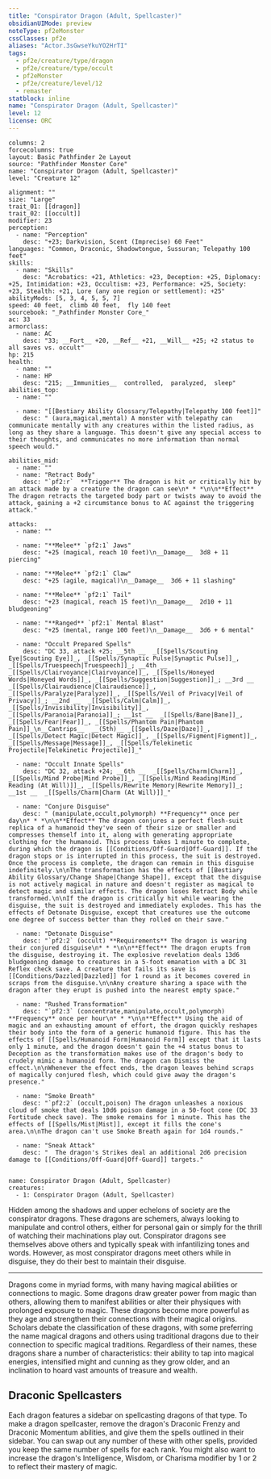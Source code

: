 ```yaml
---
title: "Conspirator Dragon (Adult, Spellcaster)"
obsidianUIMode: preview
noteType: pf2eMonster
cssClasses: pf2e
aliases: "Actor.3sGwseYkuYO2HrTI" 
tags:
  - pf2e/creature/type/dragon
  - pf2e/creature/type/occult
  - pf2eMonster
  - pf2e/creature/level/12
  - remaster
statblock: inline
name: "Conspirator Dragon (Adult, Spellcaster)"
level: 12
license: ORC
---
```


```statblock
columns: 2
forcecolumns: true
layout: Basic Pathfinder 2e Layout
source: "Pathfinder Monster Core"
name: "Conspirator Dragon (Adult, Spellcaster)"
level: "Creature 12"

alignment: ""
size: "Large"
trait_01: [[dragon]]
trait_02: [[occult]]
modifier: 23
perception:
  - name: "Perception"
    desc: "+23; Darkvision, Scent (Imprecise) 60 Feet"
languages: "Common, Draconic, Shadowtongue, Sussuran; Telepathy 100 feet"
skills:
  - name: "Skills"
    desc: "Acrobatics: +21, Athletics: +23, Deception: +25, Diplomacy: +25, Intimidation: +23, Occultism: +23, Performance: +25, Society: +23, Stealth: +21, Lore (any one region or settlement): +25"
abilityMods: [5, 3, 4, 5, 5, 7]
speed: 40 feet,  climb 40 feet,  fly 140 feet
sourcebook: "_Pathfinder Monster Core_"
ac: 33
armorclass:
  - name: AC
    desc: "33; __Fort__ +20, __Ref__ +21, __Will__ +25; +2 status to all saves vs. occult"
hp: 215
health:
  - name: ""
  - name: HP
    desc: "215; __Immunities__  controlled,  paralyzed,  sleep"
abilities_top:
  - name: ""

  - name: "[[Bestiary Ability Glossary/Telepathy|Telepathy 100 feet]]"
    desc: " (aura,magical,mental) A monster with telepathy can communicate mentally with any creatures within the listed radius, as long as they share a language. This doesn't give any special access to their thoughts, and communicates no more information than normal speech would."

abilities_mid:
  - name: ""
  - name: "Retract Body"
    desc: "`pf2:r`  **Trigger** The dragon is hit or critically hit by an attack made by a creature the dragon can see\n* * *\n\n**Effect** The dragon retracts the targeted body part or twists away to avoid the attack, gaining a +2 circumstance bonus to AC against the triggering attack."

attacks:
  - name: ""

  - name: "**Melee** `pf2:1` Jaws"
    desc: "+25 (magical, reach 10 feet)\n__Damage__  3d8 + 11 piercing"

  - name: "**Melee** `pf2:1` Claw"
    desc: "+25 (agile, magical)\n__Damage__  3d6 + 11 slashing"

  - name: "**Melee** `pf2:1` Tail"
    desc: "+23 (magical, reach 15 feet)\n__Damage__  2d10 + 11 bludgeoning"

  - name: "**Ranged** `pf2:1` Mental Blast"
    desc: "+25 (mental, range 100 feet)\n__Damage__  3d6 + 6 mental"

  - name: "Occult Prepared Spells"
    desc: "DC 33, attack +25; __5th __  _[[Spells/Scouting Eye|Scouting Eye]]_, _[[Spells/Synaptic Pulse|Synaptic Pulse]]_, _[[Spells/Truespeech|Truespeech]]_; __4th __  _[[Spells/Clairvoyance|Clairvoyance]]_, _[[Spells/Honeyed Words|Honeyed Words]]_, _[[Spells/Suggestion|Suggestion]]_; __3rd __  _[[Spells/Clairaudience|Clairaudience]]_, _[[Spells/Paralyze|Paralyze]]_, _[[Spells/Veil of Privacy|Veil of Privacy]]_; __2nd __  _[[Spells/Calm|Calm]]_, _[[Spells/Invisibility|Invisibility]]_, _[[Spells/Paranoia|Paranoia]]_; __1st __  _[[Spells/Bane|Bane]]_, _[[Spells/Fear|Fear]]_, _[[Spells/Phantom Pain|Phantom Pain]]_\n__Cantrips__  __(5th)__ _[[Spells/Daze|Daze]]_, _[[Spells/Detect Magic|Detect Magic]]_, _[[Spells/Figment|Figment]]_, _[[Spells/Message|Message]]_, _[[Spells/Telekinetic Projectile|Telekinetic Projectile]]_"

  - name: "Occult Innate Spells"
    desc: "DC 32, attack +24; __6th __  _[[Spells/Charm|Charm]]_, _[[Spells/Mind Probe|Mind Probe]]_, _[[Spells/Mind Reading|Mind Reading (At Will)]]_, _[[Spells/Rewrite Memory|Rewrite Memory]]_; __1st __  _[[Spells/Charm|Charm (At Will)]]_"

  - name: "Conjure Disguise"
    desc: " (manipulate,occult,polymorph) **Frequency** once per day\n* * *\n\n**Effect** The dragon conjures a perfect flesh-suit replica of a humanoid they've seen of their size or smaller and compresses themself into it, along with generating appropriate clothing for the humanoid. This process takes 1 minute to complete, during which the dragon is [[Conditions/Off-Guard|Off-Guard]]. If the dragon stops or is interrupted in this process, the suit is destroyed. Once the process is complete, the dragon can remain in this disguise indefinitely.\n\nThe transformation has the effects of [[Bestiary Ability Glossary/Change Shape|Change Shape]], except that the disguise is not actively magical in nature and doesn't register as magical to detect magic and similar effects. The dragon loses Retract Body while transformed.\n\nIf the dragon is critically hit while wearing the disguise, the suit is destroyed and immediately explodes. This has the effects of Detonate Disguise, except that creatures use the outcome one degree of success better than they rolled on their save."

  - name: "Detonate Disguise"
    desc: "`pf2:2` (occult) **Requirements** The dragon is wearing their conjured disguise\n* * *\n\n**Effect** The dragon erupts from the disguise, destroying it. The explosive revelation deals 13d6 bludgeoning damage to creatures in a 5-foot emanation with a DC 31 Reflex check save. A creature that fails its save is [[Conditions/Dazzled|Dazzled]] for 1 round as it becomes covered in scraps from the disguise.\n\nAny creature sharing a space with the dragon after they erupt is pushed into the nearest empty space."

  - name: "Rushed Transformation"
    desc: "`pf2:3` (concentrate,manipulate,occult,polymorph) **Frequency** once per hour\n* * *\n\n**Effect** Using the aid of magic and an exhausting amount of effort, the dragon quickly reshapes their body into the form of a generic humanoid figure. This has the effects of [[Spells/Humanoid Form|Humanoid Form]] except that it lasts only 1 minute, and the dragon doesn't gain the +4 status bonus to Deception as the transformation makes use of the dragon's body to crudely mimic a humanoid form. The dragon can Dismiss the effect.\n\nWhenever the effect ends, the dragon leaves behind scraps of magically conjured flesh, which could give away the dragon's presence."

  - name: "Smoke Breath"
    desc: "`pf2:2` (occult,poison) The dragon unleashes a noxious cloud of smoke that deals 10d6 poison damage in a 50-foot cone (DC 33 Fortitude check save). The smoke remains for 1 minute. This has the effects of [[Spells/Mist|Mist]], except it fills the cone's area.\n\nThe dragon can't use Smoke Breath again for 1d4 rounds."

  - name: "Sneak Attack"
    desc: "  The dragon's Strikes deal an additional 2d6 precision damage to [[Conditions/Off-Guard|Off-Guard]] targets."
 
```

```encounter-table
name: Conspirator Dragon (Adult, Spellcaster)
creatures:
  - 1: Conspirator Dragon (Adult, Spellcaster)
```



Hidden among the shadows and upper echelons of society are the conspirator dragons. These dragons are schemers, always looking to manipulate and control others, either for personal gain or simply for the thrill of watching their machinations play out. Conspirator dragons see themselves above others and typically speak with infantilizing tones and words. However, as most conspirator dragons meet others while in disguise, they do their best to maintain their disguise.

* * *

Dragons come in myriad forms, with many having magical abilities or connections to magic. Some dragons draw greater power from magic than others, allowing them to manifest abilities or alter their physiques with prolonged exposure to magic. These dragons become more powerful as they age and strengthen their connections with their magical origins. Scholars debate the classification of these dragons, with some preferring the name magical dragons and others using traditional dragons due to their connection to specific magical traditions. Regardless of their names, these dragons share a number of characteristics: their ability to tap into magical energies, intensified might and cunning as they grow older, and an inclination to hoard vast amounts of treasure and wealth.

## Draconic Spellcasters

Each dragon features a sidebar on spellcasting dragons of that type. To make a dragon spellcaster, remove the dragon's Draconic Frenzy and Draconic Momentum abilities, and give them the spells outlined in their sidebar. You can swap out any number of these with other spells, provided you keep the same number of spells for each rank. You might also want to increase the dragon's Intelligence, Wisdom, or Charisma modifier by 1 or 2 to reflect their mastery of magic.
